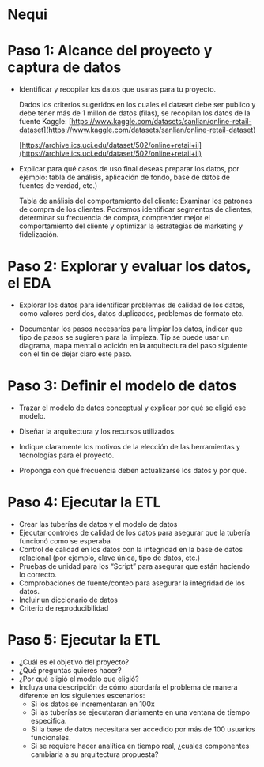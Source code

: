 # Nequi

# Paso 1: Alcance del proyecto y captura de datos

- Identificar y recopilar los datos que usaras para tu proyecto.
    
    Dados los criterios sugeridos en los cuales el dataset debe ser publico y debe tener más de 1 millon de datos (filas), se recopilan los datos de la fuente Kaggle: [https://www.kaggle.com/datasets/sanlian/online-retail-dataset](https://www.kaggle.com/datasets/sanlian/online-retail-dataset)
    
    [https://archive.ics.uci.edu/dataset/502/online+retail+ii](https://archive.ics.uci.edu/dataset/502/online+retail+ii)
    

- Explicar para qué casos de uso final deseas preparar los datos, por ejemplo: tabla de análisis, aplicación de fondo, base de datos de fuentes de verdad, etc.)
    
    Tabla de análisis del comportamiento del cliente: Examinar los patrones de compra de los clientes. Podremos identificar segmentos de clientes, determinar su frecuencia de compra, comprender mejor el comportamiento del cliente y optimizar la estrategias de marketing y fidelización.
    

# Paso 2: Explorar y evaluar los datos, el EDA

- Explorar los datos para identificar problemas de calidad de los datos, como valores perdidos, datos duplicados, problemas de formato etc.

- Documentar los pasos necesarios para limpiar los datos, indicar que tipo de pasos se sugieren para la limpieza. Tip se puede usar un diagrama, mapa mental o adición en la arquitectura del paso siguiente con el fin de dejar claro este paso.

# Paso 3: Definir el modelo de datos

- Trazar el modelo de datos conceptual y explicar por qué se eligió ese modelo.

- Diseñar la arquitectura y los recursos utilizados.
- Indique claramente los motivos de la elección de las herramientas y tecnologías para el proyecto.
- Proponga con qué frecuencia deben actualizarse los datos y por qué.

# Paso 4: Ejecutar la ETL

- Crear las tuberías de datos y el modelo de datos
- Ejecutar controles de calidad de los datos para asegurar que la tubería funcionó como se
esperaba
- Control de calidad en los datos con la integridad en la base de datos relacional (por ejemplo,
clave única, tipo de datos, etc.)
- Pruebas de unidad para los “Script” para asegurar que están haciendo lo correcto.
- Comprobaciones de fuente/conteo para asegurar la integridad de los datos.
- Incluir un diccionario de datos
- Criterio de reproducibilidad

# Paso 5: Ejecutar la ETL

- ¿Cuál es el objetivo del proyecto?
- ¿Qué preguntas quieres hacer?
- ¿Por qué eligió el modelo que eligió?
- Incluya una descripción de cómo abordaría el problema de manera diferente en los siguientes
escenarios:
    - Si los datos se incrementaran en 100x
    - Si las tuberías se ejecutaran diariamente en una ventana de tiempo especifica.
    - Si la base de datos necesitara ser accedido por más de 100 usuarios funcionales.
    - Si se requiere hacer analítica en tiempo real, ¿cuales componentes cambiaria a su
    arquitectura propuesta?
